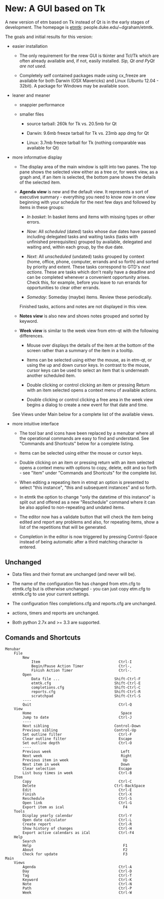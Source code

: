 # New: A GUI based on Tk

A new version of etm based on Tk instead of Qt is in the early stages of development. The homepage is [etmtk][]: people.duke.edu/~dgraham/etmtk.

The goals and initial results for this version:

- easier installation

    - The only requirement for the nrew GUI is tkinter and Tcl/Tk which are often already available and, if not, easily installed. *Sip, Qt and PyQt are not used.*

    - Completely self contained packages made using cx_freeze are available for both Darwin (OSX Mavericks) and Linux (Ubuntu 12.04 - 32bit). A package for Windows may be available soon.


- leaner and meaner

    - snappier performance

    - smaller files

        - source tarball: 260k for Tk vs. 20.5mb for Qt

        - Darwin: 9.6mb freeze tarball for Tk vs. 23mb app dmg for Qt

        - Linux: 3.7mb freeze tarball for Tk (nothing comparable was available for Qt)


- more informative display

    - The display area of the main window is split into two panes. The top pane shows the selected view either as a tree or, for week view, as a graph and, if an item is selected, the bottom pane shows the details of the selected item.

    - **Agenda view** is new and the default view. It represents a sort of executive summary - everything you need to know *now* in one view beginning with your schedule for the next few days and followed by items in these groups:

        - *In basket*: In basket items and items with missing types or other errors.

        - *Now*: All *scheduled* (dated) tasks whose due dates have passed including delegated tasks and waiting tasks (tasks with unfinished prerequisites) grouped by available, delegated and waiting and, within each group, by the due date.

        - *Next*: All *unscheduled* (undated) tasks grouped by context (home, office, phone, computer, errands and so forth) and sorted by priority and extent. These tasks correspond to GTD's *next actions*. These are tasks which don't really have a deadline and can be completed whenever a convenient  opportunity arises.  Check this, for example, before you leave to run errands for opportunities to clear other errands.

        - *Someday*: Someday (maybe) items. Review these periodically.

        Finished tasks, actions and notes are not displayed in this view.

    - **Notes view** is also new and shows notes grouped and sorted by keyword.

    - **Week view** is similar to the week view from etm-qt with the following differences.

        - Mouse over displays the details of the item at the bottom of the screen rather than a summary of the item in a tooltip.

        - Items can be selected using either the mouse, as in etm-qt, or using the up and down cursor keys. In contrast to the mouse, cursor keys can be used to select an item that is underneath another scheduled item.

        - Double clicking or control clicking an item or pressing Return with an item selected opens a context menu of available actions.

        - Double clicking or control clicking a free area in the week view begins a dialog to create a new event for that date and time.

    See Views under Main below for a complete list of the available views.


- more intuitive interface

    - The tool bar and icons have been replaced by a menubar where all the operational commands are easy to find and understand. See "Commands and Shortcuts" below for a complete listing.

    - Items can be selected using either the mouse or cursor keys.

    - Double clicking on an item or pressing return with an item selected opens a context menu with options to copy, delete, edit and so forth - see "Item" under "Commands and Shortcuts" for the complete list.

    - When editing a repeating item in etmqt an option is presented to select "this instance", "this and subsequent instances" and so forth.

    - In etmtk the option to change "only the datetime of this instance" is split out and offered as a new "Reschedule" command where it can be also applied to non-repeating and undated items.

    - The editor now has a validate button that will check the item being edited and report any problems and also, for repeating items, show a list of the repetitions that will be generated.

    - Completion in the editor is now triggered by pressing Control-Space instead of being automatic after a third matching character is entered.


[etmtk]: http://people.duke.edu/~dgraham/etmtk

## Unchanged

- Data files and their format are unchanged (and never will be).

- The name of the configuration file has changed from etm.cfg to etmtk.cfg but is otherwise unchanged - you can just copy etm.cfg to etmtk.cfg to use your current settings.

- The configuration files completions.cfg and reports.cfg are unchanged.

- actions, timers and reports are unchanged.

- Both python 2.7x and >= 3.3 are supported.

## Comands and Shortcuts

    Menubar
        File
            New
                Item                                    Ctrl-I
                Begin/Pause Action Timer                Ctrl-,
                Finish Action Timer                     Ctrl-.
            Open
                Data file ...                         Shift-Ctrl-F
                etmtk.cfg                             Shift-Ctrl-E
                completions.cfg                       Shift-Ctrl-C
                reports.cfg                           Shift-Ctrl-R
                scratchpad                            Shift-Ctrl-S
            ----
            Quit                                        Ctrl-Q
        View
            Home                                         Space
            Jump to date                                Ctrl-J
            ----
            Next sibling                              Control-Down
            Previous sibling                          Control-Up
            Set outline filter                          Ctrl-F
            Clear outline filter                        Escape
            Set outline depth                           Ctrl-O
            ----
            Previous week                                Left
            Next week                                    Right
            Previous item in week                         Up
            Next item in week                            Down
            Clear selection                             Escape
            List busy times in week                     Ctrl-B
        Item
            Copy                                        Ctrl-C
            Delete                                    Ctrl-BackSpace
            Edit                                        Ctrl-E
            Finish                                      Ctrl-X
            Reschedule                                  Ctrl-S
            Open link                                   Ctrl-G
            Export item as ical                           F4
        Tools
            Display yearly calendar                     Ctrl-Y
            Open date calculator                        Ctrl-L
            Create report                               Ctrl-R
            Show history of changes                     Ctrl-H
            Export active calendars as iCal             Ctrl-F4
        Help
            Search
            Help                                          F1
            About                                         F2
            Check for update                              F3
    Main
        Views
            Agenda                                      Ctrl-A
            Day                                         Ctrl-D
            Tag                                         Ctrl-T
            Keyword                                     Ctrl-K
            Note                                        Ctrl-N
            Path                                        Ctrl-P
            Week                                        Ctrl-W
